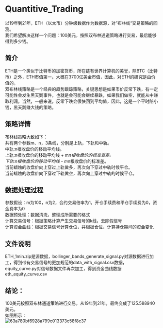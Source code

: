 # Quantitive_Trading
以19年到21年，ETH（以太币）分钟级数据作为数据源，对”布林线“交易策略的回测。  
我们希望解决这样一个问题：100美元，按照双布林通道策略进行交易，最后能够得到多少钱。  
## 简介 
ETH是一个类似于比特币的加密货币，所在链有世界计算机的美誉，除BTC（比特币）之外，ETH市值第一，大概在3700亿美金市值，因此，对ETH的研究是由价值的。  
双布林线策略是一个经典的趋势跟踪策略，关键思想是如果币价反常下跌，有一定可能性会发生黑天鹅事件，也就是会可能会继续暴跌，如果我们做空，就能从中赚取利润。当然，一般来说，反常下跌会很快回到平均值，因此，这是一个平时陪小钱，黑天鹅赚大钱的策略。  
## 策略详情
布林线策略大致如下：  
共有两个参数m、n，3条线，分别是上轨，下轨和中轨。  
中轨:n根收盘价的移动平均线。  
上轨:n根收盘价的移动平均线 + m*n根收盘价的标准查差。  
下轨:n根收盘价的移动平均线 - m*n根收盘价的标准差。  
当前蜡烛的收盘价向上穿过上轨做多，再次向下穿过中轨时候平仓。  
当前蜡烛的收盘价向下穿过下轨做空，再次向上穿过中轨的时候平仓。  
## 数据处理过程
参数假设：m为100，n为2，合约交易倍率为1，开仓手续费和平仓手续费为0，资金费率为0  
数据预处理：数据清洗，整理成所需要的格式  
计算交易信号：根据策略计算产生交易信号的k线，去除假信号  
计算资金曲线：根据交易信号计算仓位，并根据仓位，计算持仓期间的资金变化  
## 文件说明
ETH_1min.zip是源数据，bollinger_bands_generate_signal.py对源数据进行加工，得到带有交易信号的更加规范的data_with_signal.csv数据，equity_curve.py对信号数据文件再次加工，得到资金曲线数据eth_equity_curve.csv  
## 结论：
100美元按照双布林通道策略进行交易，从19年到21年，最终变成了125.588940美元。  
如图所示：  
![63a780bf6928a799c013373c58f8c37](https://github.com/yulong-lu/Quantitive_Trading/assets/57821616/9b22153b-f42f-4979-aaa4-a8c569fc863e)
